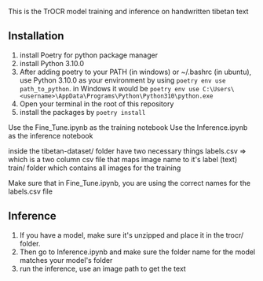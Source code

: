 This is the TrOCR model training and inference on handwritten tibetan text

## Installation

1. install Poetry for python package manager
2. install Python 3.10.0
3. After adding poetry to your PATH (in windows) or ~/.bashrc (in ubuntu), use Python 3.10.0 as your environment
by using `poetry env use path_to_python`. in Windows it would be `poetry env use C:\Users\<username>\AppData\Programs\Python\Python310\python.exe`
4. Open your terminal in the root of this repository
5. install the packages by `poetry install`

Use the Fine_Tune.ipynb as the training notebook
Use the Inference.ipynb as the inference notebook

inside the tibetan-dataset/ folder have two necessary things
labels.csv => which is a two column csv file that maps image name to it's label (text)
train/ folder which contains all images for the training

Make sure that in Fine_Tune.ipynb, you are using the correct names for the labels.csv file

## Inference

1. If you have a model, make sure it's unzipped and place it in the trocr/ folder.
2. Then go to Inference.ipynb and make sure the folder name for the model matches your model's folder
3. run the inference, use an image path to get the text
